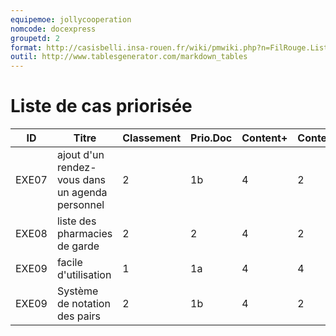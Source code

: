 ```yaml
---
equipemoe: jollycooperation
nomcode: docexpress
groupetd: 2
format: http://casisbelli.insa-rouen.fr/wiki/pmwiki.php?n=FilRouge.ListeCasPriorisee
outil: http://www.tablesgenerator.com/markdown_tables
---
```

# Liste de cas priorisée

| ID    | Titre                        | Classement | Prio.Doc | Content+ | Content- | Antécédents | Format | Maquette |
|-------|------------------------------|------------|----------|----------|----------|-------------|--------|----------|
| EXE07 | ajout d'un rendez-vous dans un agenda personnel | 2          | 1b     | 4        | 2        | aucun       | D    | 1        |
| EXE08 | liste des pharmacies de garde | 2          | 2     | 4        | 2        | aucun       | D    | 1        |
| EXE09 | facile d'utilisation | 1          | 1a     | 4        | 4        | aucun       | C    | 0        |
| EXE09 | Système de notation des pairs | 2          | 1b     | 4        | 2        | aucun       | D    | 1        |

